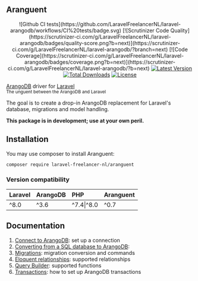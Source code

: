 Aranguent
---------
<p align="center">
![Github CI tests](https://github.com/LaravelFreelancerNL/laravel-arangodb/workflows/CI%20tests/badge.svg)
[![Scrutinizer Code Quality](https://scrutinizer-ci.com/g/LaravelFreelancerNL/laravel-arangodb/badges/quality-score.png?b=next)](https://scrutinizer-ci.com/g/LaravelFreelancerNL/laravel-arangodb/?branch=next)
[![Code Coverage](https://scrutinizer-ci.com/g/LaravelFreelancerNL/laravel-arangodb/badges/coverage.png?b=next)](https://scrutinizer-ci.com/g/LaravelFreelancerNL/laravel-arangodb/?b=next)
<a href="https://packagist.org/packages/laravel-freelancer-nl/aranguent"><img src="https://poser.pugx.org/laravel-freelancer-nl/aranguent/v/unstable" alt="Latest Version"></a>
<a href="https://packagist.org/packages/laravel-freelancer-nl/aranguent"><img src="https://poser.pugx.org/laravel-freelancer-nl/aranguent/downloads" alt="Total Downloads"></a>
<a href="https://packagist.org/packages/laravel-freelancer-nl/aranguent"><img src="https://poser.pugx.org/laravel-freelancer-nl/aranguent/license" alt="License"></a>


[ArangoDB](https://www.arangodb.com) driver for [Laravel](https://laravel.com)  
<sub>The unguent between the ArangoDB and Laravel</sub>
</p>

The goal is to create a drop-in ArangoDB replacement for Laravel's database, migrations and model handling.

**This package is in development; use at your own peril.**

## Installation
You may use composer to install Aranguent:

``` composer require laravel-freelancer-nl/aranguent ```

### Version compatibility
| Laravel | ArangoDB | PHP       | Aranguent |
| :------ | :------- | :-------- | :-------- |
| ^8.0    | ^3.6     | ^7.4&#124;^8.0 | ^0.7      |

## Documentation
1) [Connect to ArangoDB](docs/connect-to-arangodb.md): set up a connection
2) [Converting from a SQL database to ArangoDB](docs/from-sql-to-arangodb.md):
3) [Migrations](docs/migrations.md): migration conversion and commands 
4) [Eloquent relationships](docs/eloquent-relationships.md): supported relationships 
5) [Query Builder](docs/query-functions.md): supported functions 
6) [Transactions](docs/transactions.md): how to set up ArangoDB transactions
